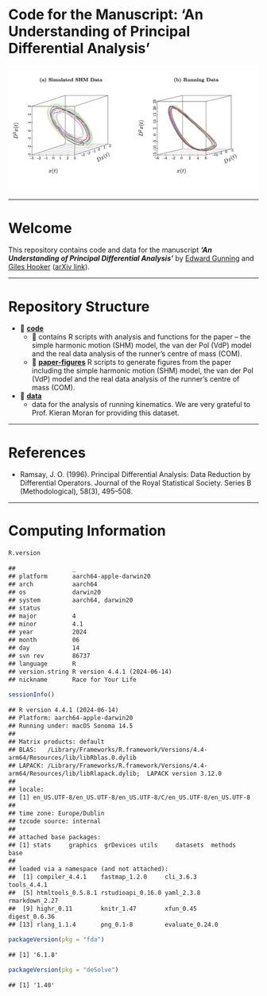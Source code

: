 Code for the Manuscript: ‘An Understanding of Principal Differential
Analysis’
================

<!-- ![](outputs/SHM/paper-plots/3d-phase-plane.pdf) -->

<img src="outputs/SHM/paper-plots/3d-phase-plane.png" width="1889" />

------------------------------------------------------------------------

# Welcome

This repository contains code and data for the manuscript ***‘An
Understanding of Principal Differential Analysis’*** by [Edward
Gunning](https://edwardgunning.github.io/) and [Giles
Hooker](http://www.gileshooker.com/) ([arXiv
link](https://arxiv.org/abs/2406.18484)).

------------------------------------------------------------------------

# Repository Structure

- 📂 [**code**](code/)
  - 📄 contains R scripts with analysis and functions for the paper –
    the simple harmonic motion (SHM) model, the van der Pol (VdP) model
    and the real data analysis of the runner’s centre of mass (COM).
  - 📂 [**paper-figures**](code/paper-figures/) R scripts to generate
    figures from the paper including the simple harmonic motion (SHM)
    model, the van der Pol (VdP) model and the real data analysis of the
    runner’s centre of mass (COM).
- 📂 [**data**](data/)
  - data for the analysis of running kinematics. We are very grateful to
    Prof. Kieran Moran for providing this dataset.

------------------------------------------------------------------------

# References

- Ramsay, J. O. (1996). Principal Differential Analysis: Data Reduction
  by Differential Operators. Journal of the Royal Statistical Society.
  Series B (Methodological), 58(3), 495–508.

------------------------------------------------------------------------

# Computing Information

``` r
R.version
```

    ##                _                           
    ## platform       aarch64-apple-darwin20      
    ## arch           aarch64                     
    ## os             darwin20                    
    ## system         aarch64, darwin20           
    ## status                                     
    ## major          4                           
    ## minor          4.1                         
    ## year           2024                        
    ## month          06                          
    ## day            14                          
    ## svn rev        86737                       
    ## language       R                           
    ## version.string R version 4.4.1 (2024-06-14)
    ## nickname       Race for Your Life

``` r
sessionInfo()
```

    ## R version 4.4.1 (2024-06-14)
    ## Platform: aarch64-apple-darwin20
    ## Running under: macOS Sonoma 14.5
    ## 
    ## Matrix products: default
    ## BLAS:   /Library/Frameworks/R.framework/Versions/4.4-arm64/Resources/lib/libRblas.0.dylib 
    ## LAPACK: /Library/Frameworks/R.framework/Versions/4.4-arm64/Resources/lib/libRlapack.dylib;  LAPACK version 3.12.0
    ## 
    ## locale:
    ## [1] en_US.UTF-8/en_US.UTF-8/en_US.UTF-8/C/en_US.UTF-8/en_US.UTF-8
    ## 
    ## time zone: Europe/Dublin
    ## tzcode source: internal
    ## 
    ## attached base packages:
    ## [1] stats     graphics  grDevices utils     datasets  methods   base     
    ## 
    ## loaded via a namespace (and not attached):
    ##  [1] compiler_4.4.1    fastmap_1.2.0     cli_3.6.3         tools_4.4.1      
    ##  [5] htmltools_0.5.8.1 rstudioapi_0.16.0 yaml_2.3.8        rmarkdown_2.27   
    ##  [9] highr_0.11        knitr_1.47        xfun_0.45         digest_0.6.36    
    ## [13] rlang_1.1.4       png_0.1-8         evaluate_0.24.0

``` r
packageVersion(pkg = "fda")
```

    ## [1] '6.1.8'

``` r
packageVersion(pkg = "deSolve")
```

    ## [1] '1.40'
